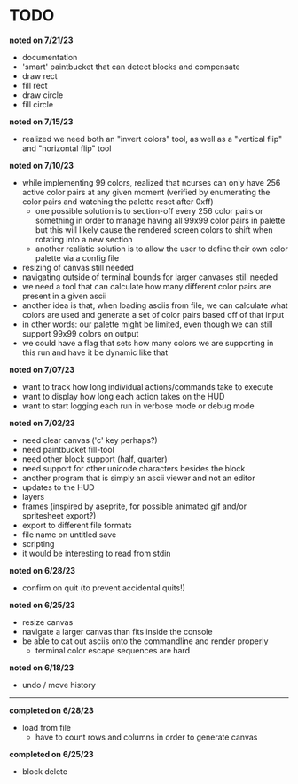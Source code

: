 # TODO

**noted on 7/21/23**

- documentation
- 'smart' paintbucket that can detect blocks and compensate
- draw rect
- fill rect
- draw circle
- fill circle

**noted on 7/15/23**

- realized we need both an "invert colors" tool, as well as a "vertical flip" and "horizontal flip" tool

**noted on 7/10/23**

- while implementing 99 colors, realized that ncurses can only have 256 active color pairs at any given moment (verified by enumerating the color pairs and watching the palette reset after 0xff)
    - one possible solution is to section-off every 256 color pairs or something in order to manage having all 99x99 color pairs in palette but this will likely cause the rendered screen colors to shift when rotating into a new section
    - another realistic solution is to allow the user to define their own color palette via a config file
- resizing of canvas still needed
- navigating outside of terminal bounds for larger canvases still needed
- we need a tool that can calculate how many different color pairs are present in a given ascii
- another idea is that, when loading asciis from file, we can calculate what colors are used and generate a set of color pairs based off of that input
- in other words: our palette might be limited, even though we can still support 99x99 colors on output
- we could have a flag that sets how many colors we are supporting in this run and have it be dynamic like that

**noted on 7/07/23**

- want to track how long individual actions/commands take to execute
- want to display how long each action takes on the HUD
- want to start logging each run in verbose mode or debug mode

**noted on 7/02/23**

- need clear canvas ('c' key perhaps?)
- need paintbucket fill-tool
- need other block support (half, quarter)
- need support for other unicode characters besides the block
- another program that is simply an ascii viewer and not an editor
- updates to the HUD
- layers
- frames (inspired by aseprite, for possible animated gif and/or spritesheet export?)
- export to different file formats
- file name on untitled save
- scripting
- it would be interesting to read from stdin

**noted on 6/28/23**

- confirm on quit (to prevent accidental quits!)

**noted on 6/25/23**

- resize canvas 
- navigate a larger canvas than fits inside the console
- be able to cat out asciis onto the commandline and render properly
    - terminal color escape sequences are hard

**noted on 6/18/23**

- undo / move history

-----

**completed on 6/28/23**

- load from file
    - have to count rows and columns in order to generate canvas

**completed on 6/25/23**

- block delete

